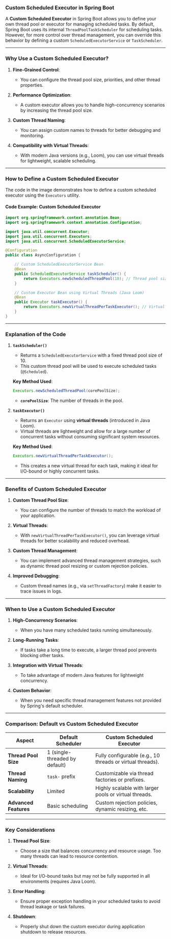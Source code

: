 ### **Custom Scheduled Executor in Spring Boot**

A **Custom Scheduled Executor** in Spring Boot allows you to define your own thread pool or executor for managing scheduled tasks. By default, Spring Boot uses its internal `ThreadPoolTaskScheduler` for scheduling tasks. However, for more control over thread management, you can override this behavior by defining a custom `ScheduledExecutorService` or `TaskScheduler`.

---

### **Why Use a Custom Scheduled Executor?**

1. **Fine-Grained Control**:
   - You can configure the thread pool size, priorities, and other thread properties.
   
2. **Performance Optimization**:
   - A custom executor allows you to handle high-concurrency scenarios by increasing the thread pool size.
   
3. **Custom Thread Naming**:
   - You can assign custom names to threads for better debugging and monitoring.
   
4. **Compatibility with Virtual Threads**:
   - With modern Java versions (e.g., Loom), you can use virtual threads for lightweight, scalable scheduling.

---

### **How to Define a Custom Scheduled Executor**

The code in the image demonstrates how to define a custom scheduled executor using the `Executors` utility.

#### **Code Example: Custom Scheduled Executor**
```java
import org.springframework.context.annotation.Bean;
import org.springframework.context.annotation.Configuration;

import java.util.concurrent.Executor;
import java.util.concurrent.Executors;
import java.util.concurrent.ScheduledExecutorService;

@Configuration
public class AsyncConfiguration {

    // Custom ScheduledExecutorService Bean
    @Bean
    public ScheduledExecutorService taskScheduler() {
        return Executors.newScheduledThreadPool(10); // Thread pool size: 10
    }

    // Custom Executor Bean using Virtual Threads (Java Loom)
    @Bean
    public Executor taskExecutor() {
        return Executors.newVirtualThreadPerTaskExecutor(); // Virtual threads for lightweight concurrency
    }
}
```

---

### **Explanation of the Code**

1. **`taskScheduler()`**
   - Returns a `ScheduledExecutorService` with a fixed thread pool size of 10.
   - This custom thread pool will be used to execute scheduled tasks (`@Scheduled`).

   **Key Method Used**:
   ```java
   Executors.newScheduledThreadPool(corePoolSize);
   ```
   - **`corePoolSize`**: The number of threads in the pool.

2. **`taskExecutor()`**
   - Returns an `Executor` using **virtual threads** (introduced in Java Loom).
   - Virtual threads are lightweight and allow for a large number of concurrent tasks without consuming significant system resources.

   **Key Method Used**:
   ```java
   Executors.newVirtualThreadPerTaskExecutor();
   ```
   - This creates a new virtual thread for each task, making it ideal for I/O-bound or highly concurrent tasks.

---

### **Benefits of Custom Scheduled Executor**

1. **Custom Thread Pool Size**:
   - You can configure the number of threads to match the workload of your application.

2. **Virtual Threads**:
   - With `newVirtualThreadPerTaskExecutor()`, you can leverage virtual threads for better scalability and reduced overhead.

3. **Custom Thread Management**:
   - You can implement advanced thread management strategies, such as dynamic thread pool resizing or custom rejection policies.

4. **Improved Debugging**:
   - Custom thread names (e.g., via `setThreadFactory`) make it easier to trace issues in logs.

---

### **When to Use a Custom Scheduled Executor**

1. **High-Concurrency Scenarios**:
   - When you have many scheduled tasks running simultaneously.

2. **Long-Running Tasks**:
   - If tasks take a long time to execute, a larger thread pool prevents blocking other tasks.

3. **Integration with Virtual Threads**:
   - To take advantage of modern Java features for lightweight concurrency.

4. **Custom Behavior**:
   - When you need specific thread management features not provided by Spring's default scheduler.

---

### **Comparison: Default vs Custom Scheduled Executor**

| **Aspect**                | **Default Scheduler**                  | **Custom Scheduled Executor**                              |
|---------------------------|-----------------------------------------|-----------------------------------------------------------|
| **Thread Pool Size**       | 1 (single-threaded by default)         | Fully configurable (e.g., 10 threads or virtual threads). |
| **Thread Naming**          | `task-` prefix                        | Customizable via thread factories or prefixes.            |
| **Scalability**            | Limited                               | Highly scalable with larger pools or virtual threads.     |
| **Advanced Features**      | Basic scheduling                      | Custom rejection policies, dynamic resizing, etc.         |

---

### **Key Considerations**

1. **Thread Pool Size**:
   - Choose a size that balances concurrency and resource usage. Too many threads can lead to resource contention.

2. **Virtual Threads**:
   - Ideal for I/O-bound tasks but may not be fully supported in all environments (requires Java Loom).

3. **Error Handling**:
   - Ensure proper exception handling in your scheduled tasks to avoid thread leakage or task failures.

4. **Shutdown**:
   - Properly shut down the custom executor during application shutdown to release resources.

